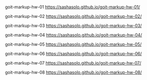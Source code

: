 goit-markup-hw-01
https://sashasolo.github.io/goit-markup-hw-01/

goit-markup-hw-02
https://sashasolo.github.io/goit-markup-hw-02/

goit-markup-hw-03
https://sashasolo.github.io/goit-markup-hw-03/

goit-markup-hw-04
https://sashasolo.github.io/goit-markup-hw-04/

goit-markup-hw-05
https://sashasolo.github.io/goit-markup-hw-05/

goit-markup-hw-06
https://sashasolo.github.io/goit-markup-hw-06/

goit-markup-hw-07 
https://sashasolo.github.io/goit-markup-hw-07/

goit-markup-hw-08
https://sashasolo.github.io/goit-markup-hw-08/
